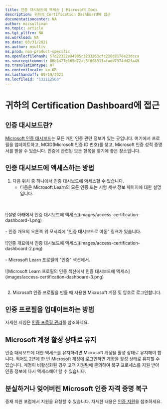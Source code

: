 ```yaml
---
title: 인증 대시보드에 액세스 | Microsoft Docs
description: 귀하의 Certification Dashboard에 접근
documentationcenter: NA
author: micsullivan
ms.topic: article
ms.tgt_pltfrm: NA
ms.workload: NA
ms.date: 03/31/2021
ms.author: msulliv
ms.prod: non-product-specific
ms.openlocfilehash: 57d22322e84905c3233363cfc230d8176e23dcca
ms.sourcegitcommit: 08b1477e165d72ac5f008313afadd7374dd2fa49
ms.translationtype: HT
ms.contentlocale: ko-KR
ms.lasthandoff: 09/19/2021
ms.locfileid: "132112563"
---
```

# <a name="access-your-certification-dashboard"></a>귀하의 Certification Dashboard에 접근

## <a name="what-is-the-certification-dashboard"></a>인증 대시보드란?

[Microsoft 인증 대시보드](https://www.microsoft.com/learning/dashboard.aspx)는 모든 개인 인증 관련 정보가 있는 곳입니다. 여기에서 프로필을 업데이트하고, MCID(Microsoft 인증 ID 번호)를 찾고, Microsoft 인증 성적 증명서를 받을 수 있습니다. 인증에 관련된 모든 항목을 찾기에 좋은 장소입니다.

## <a name="how-to-access-your-certification-dashboard"></a>인증 대시보드에 액세스하는 방법

1. 다음 위치 중 하나에서 인증 대시보드에 액세스할 수 있습니다.
    - 다음은 Microsoft Learn의 모든 인증 또는 시험 세부 정보 페이지에 대한 설명입니다.
<br/>
<br/>
![설명 아래에서 인증 대시보드에 액세스](images/access-certification-dashboard-1.png)
<br/>
<br/>
    - 인증 개요의 오른쪽 위 모서리에 "인증 대시보드로 이동" 링크가 있습니다.
<br/>
<br/>
![인증 개요에서 인증 대시보드에 액세스](images/access-certification-dashboard-2.png)
<br/>
<br/>
    - Microsoft Learn 프로필의 "인증" 섹션에서.
<br/>
<br/>
![Microsoft Learn 프로필의 인증 섹션에서 인증 대시보드에 액세스](images/access-certification-dashboard-3.png)
<br/>
<br/>

2. Microsoft 인증 프로필을 만들 때 사용한 Microsoft 계정 및 암호로 로그인합니다.

## <a name="how-to-update-your-certification-profile"></a>인증 프로필을 업데이트하는 방법

자세한 지침은 [인증 프로필 관리](/learn/certifications/manage-certification-profile)를 참조하세요.

## <a name="keeping-your-microsoft-account-active"></a>Microsoft 계정 활성 상태로 유지

인증 대시보드에 대한 액세스를 유지하려면 Microsoft 계정을 활성 상태로 유지해야 합니다. 적어도 2년에 한 번 Microsoft 계정에 로그인하면 계정을 활성 상태로 유지할 수 있습니다. 계정이 비활성화된 경우 고객 지원팀에 문의하여 복구 프로세스를 지원 받아 인증 정보에 다시 액세스해야 할 수 있습니다.

## <a name="recover-your-lost-or-forgotten-microsoft-certification-credentials"></a>분실하거나 잊어버린 Microsoft 인증 자격 증명 복구

중재 지원 포럼에서 지원을 요청할 수 있습니다. 자세한 내용은 [인증 지원](/learn/certifications/help)을 참조하세요.
